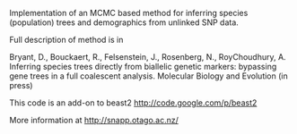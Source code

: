 Implementation of an MCMC based method for inferring species (population) trees and demographics from unlinked SNP data.

Full description of method is in

Bryant, D., Bouckaert, R., Felsenstein, J., Rosenberg, N., RoyChoudhury, A. Inferring species trees directly from biallelic genetic markers: bypassing gene trees in a full coalescent analysis. Molecular Biology and Evolution (in press)

This code is an add-on to beast2 http://code.google.com/p/beast2

More information at http://snapp.otago.ac.nz/